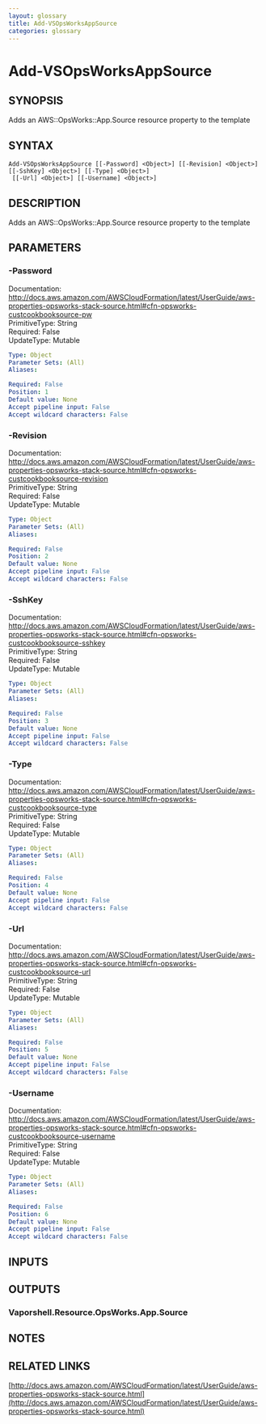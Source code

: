 ```yaml
---
layout: glossary
title: Add-VSOpsWorksAppSource
categories: glossary
---
```


# Add-VSOpsWorksAppSource

## SYNOPSIS
Adds an AWS::OpsWorks::App.Source resource property to the template

## SYNTAX

```
Add-VSOpsWorksAppSource [[-Password] <Object>] [[-Revision] <Object>] [[-SshKey] <Object>] [[-Type] <Object>]
 [[-Url] <Object>] [[-Username] <Object>]
```

## DESCRIPTION
Adds an AWS::OpsWorks::App.Source resource property to the template

## PARAMETERS

### -Password
Documentation: http://docs.aws.amazon.com/AWSCloudFormation/latest/UserGuide/aws-properties-opsworks-stack-source.html#cfn-opsworks-custcookbooksource-pw    
PrimitiveType: String    
Required: False    
UpdateType: Mutable

```yaml
Type: Object
Parameter Sets: (All)
Aliases: 

Required: False
Position: 1
Default value: None
Accept pipeline input: False
Accept wildcard characters: False
```

### -Revision
Documentation: http://docs.aws.amazon.com/AWSCloudFormation/latest/UserGuide/aws-properties-opsworks-stack-source.html#cfn-opsworks-custcookbooksource-revision    
PrimitiveType: String    
Required: False    
UpdateType: Mutable

```yaml
Type: Object
Parameter Sets: (All)
Aliases: 

Required: False
Position: 2
Default value: None
Accept pipeline input: False
Accept wildcard characters: False
```

### -SshKey
Documentation: http://docs.aws.amazon.com/AWSCloudFormation/latest/UserGuide/aws-properties-opsworks-stack-source.html#cfn-opsworks-custcookbooksource-sshkey    
PrimitiveType: String    
Required: False    
UpdateType: Mutable

```yaml
Type: Object
Parameter Sets: (All)
Aliases: 

Required: False
Position: 3
Default value: None
Accept pipeline input: False
Accept wildcard characters: False
```

### -Type
Documentation: http://docs.aws.amazon.com/AWSCloudFormation/latest/UserGuide/aws-properties-opsworks-stack-source.html#cfn-opsworks-custcookbooksource-type    
PrimitiveType: String    
Required: False    
UpdateType: Mutable

```yaml
Type: Object
Parameter Sets: (All)
Aliases: 

Required: False
Position: 4
Default value: None
Accept pipeline input: False
Accept wildcard characters: False
```

### -Url
Documentation: http://docs.aws.amazon.com/AWSCloudFormation/latest/UserGuide/aws-properties-opsworks-stack-source.html#cfn-opsworks-custcookbooksource-url    
PrimitiveType: String    
Required: False    
UpdateType: Mutable

```yaml
Type: Object
Parameter Sets: (All)
Aliases: 

Required: False
Position: 5
Default value: None
Accept pipeline input: False
Accept wildcard characters: False
```

### -Username
Documentation: http://docs.aws.amazon.com/AWSCloudFormation/latest/UserGuide/aws-properties-opsworks-stack-source.html#cfn-opsworks-custcookbooksource-username    
PrimitiveType: String    
Required: False    
UpdateType: Mutable

```yaml
Type: Object
Parameter Sets: (All)
Aliases: 

Required: False
Position: 6
Default value: None
Accept pipeline input: False
Accept wildcard characters: False
```

## INPUTS

## OUTPUTS

### Vaporshell.Resource.OpsWorks.App.Source

## NOTES

## RELATED LINKS

[http://docs.aws.amazon.com/AWSCloudFormation/latest/UserGuide/aws-properties-opsworks-stack-source.html](http://docs.aws.amazon.com/AWSCloudFormation/latest/UserGuide/aws-properties-opsworks-stack-source.html)

